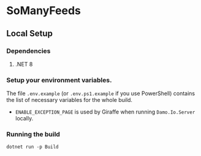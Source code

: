 # SoManyFeeds

## Local Setup

### Dependencies
 1. .NET 8

### Setup your environment variables.

The file `.env.example` (or `.env.ps1.example` if you use PowerShell) contains the list of 
necessary variables for the whole build.

 * `ENABLE_EXCEPTION_PAGE` is used by Giraffe when running `Damo.Io.Server` locally.

### Running the build

```
dotnet run -p Build
```
